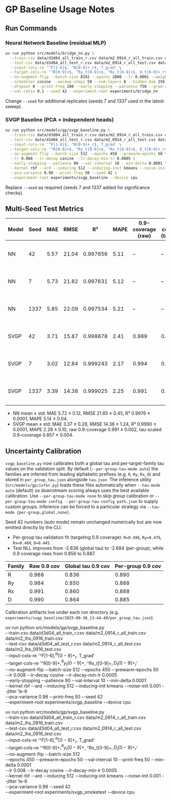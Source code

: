 # GP Baseline Usage Notes

## Run Commands

### Neural Network Baseline (residual MLP)
```bash
uv run python src/models/bridge_nn.py \
  --train-csv data/d3d04_all_train_r.csv data/m2_0914_r_all_train.csv data/m2_lhs_0916_train.csv \
  --test-csv data/d3d04_all_test_r.csv data/m2_0914_r_all_test.csv data/m2_lhs_0916_test.csv \
  --input-cols-re '^F[1-6]$, ^N[0-9]+_r$, T_grad' \
  --target-cols-re '^R[0-9]+$, ^Ry_t[0-9]+$, ^Rx_t[0-9]+$, D_t[0-9]+_r$' \
  --no-augment-flip --batch-size 8192 --epochs 2000 --lr 0.0001 --weight-decay 0.0001 \
  --scheduler cosine --warmup-steps 50 --num-layers 6 --hidden-dim 256 --model-type res_mlp \
  --dropout 0 --print-freq 100 --early-stopping --patience 750 --grad-clip 1.0 \
  --val-ratio 0.1 --seed 42 --experiment-root experiments/bridge_nn
```
Change `--seed` for additional replicates (seeds 7 and 1337 used in the latest sweep).

### SVGP Baseline (PCA + independent heads)
```bash
uv run python src/models/gp/svgp_baseline.py \
  --train-csv data/d3d04_all_train_r.csv data/m2_0914_r_all_train.csv data/m2_lhs_0916_train.csv \
  --test-csv data/d3d04_all_test_r.csv data/m2_0914_r_all_test.csv data/m2_lhs_0916_test.csv \
  --input-cols-re '^F[1-6]$, ^N[0-9]+_r$, T_grad' \
  --target-cols-re '^R[0-9]+$, ^Ry_t[0-9]+$, ^Rx_t[0-9]+$, D_t[0-9]+_r$' \
  --no-augment-flip --batch-size 512 --epochs 450 --prewarm-epochs 50 \
  --lr 0.008 --lr-decay cosine --lr-decay-min-lr 0.0005 \
  --early-stopping --patience 90 --val-interval 10 --min-delta 0.0001 \
  --kernel rbf --ard --inducing 512 --inducing-init kmeans --noise-init 0.001 --jitter 1e-6 \
  --pca-variance 0.98 --print-freq 50 --seed 42 \
  --experiment-root experiments/svgp_baseline --device cpu
```
Replace `--seed` as required (seeds 7 and 1337 added for significance checks).

## Multi-Seed Test Metrics

| Model | Seed | MAE | RMSE | R² | MAPE | 0.9-coverage (raw) | 0.9-coverage (tau/final) | Tau | Run dir |
| --- | --- | --- | --- | --- | --- | --- | --- | --- | --- |
| NN | 42 | 5.57 | 21.04 | 0.997656 | 5.11 | – | – | – | 2025-09-30_10-59-59 |
| NN | 7 | 5.73 | 21.82 | 0.997631 | 5.12 | – | – | – | 2025-09-30_14-36-29 |
| NN | 1337 | 5.85 | 22.09 | 0.997534 | 5.21 | – | – | – | 2025-09-30_14-39-13 |
| SVGP | 42 | 3.71 | 15.87 | 0.998878 | 2.41 | 0.989 | 0.856 | 0.408 | 2025-09-30_13-44-49 |
| SVGP | 7 | 3.02 | 12.84 | 0.999243 | 2.17 | 0.994 | 0.863 | 0.381 | 2025-09-30_14-42-02 |
| SVGP | 1337 | 3.39 | 14.38 | 0.999025 | 2.25 | 0.991 | 0.853 | 0.392 | 2025-09-30_14-57-03 |

- NN mean ± std: MAE 5.72 ± 0.12, RMSE 21.65 ± 0.45, R² 0.9976 ± 0.0001, MAPE 5.14 ± 0.04.
- SVGP mean ± std: MAE 3.37 ± 0.28, RMSE 14.36 ± 1.24, R² 0.9990 ± 0.0001, MAPE 2.28 ± 0.10, raw 0.9-coverage 0.991 ± 0.002, tau-scaled 0.9-coverage 0.857 ± 0.004.

## Uncertainty Calibration

`svgp_baseline.py` now calibrates both a global tau and per-target-family tau values on the validation split. By default (`--per-group-tau-mode auto`) the families are inferred from leading alphabetic prefixes (e.g. `R`, `Ry`, `Rx`, `D`) and stored in `per_group_tau.json` alongside `tau.json`. The inference utility (`src/models/gp/infer.py`) loads these files automatically when `--tau-mode auto` (default) so downstream scoring always uses the best available calibration. Use `--per-group-tau-mode none` to skip group calibration or `--per-group-tau-mode config --per-group-tau-config path.json` to supply custom groups. Inference can be forced to a particular strategy via `--tau-mode {per-group,global,none}`.

Seed 42 numbers (auto mode) remain unchanged numerically but are now emitted directly by the CLI:

- Per-group tau validation fit (targeting 0.9 coverage): `R=0.496`, `Ry=0.476`, `Rx=0.460`, `D=0.445`.
- Test NLL improves from -2.636 (global tau) to -2.684 (per-group), while 0.9 coverage rises from 0.856 to 0.887.

| Family | Raw 0.9 cov | Global tau 0.9 cov | Per-group 0.9 cov |
| --- | --- | --- | --- |
| R | 0.988 | 0.836 | 0.890 |
| Ry | 0.984 | 0.850 | 0.888 |
| Rx | 0.991 | 0.860 | 0.888 |
| D | 0.990 | 0.864 | 0.885 |

Calibration artifacts live under each run directory (e.g. `experiments/svgp_baseline/2025-09-30_13-44-49/per_group_tau.json`).

uv run python src/models/gp/svgp_baseline.py \
  --train-csv data/d3d04_all_train_r.csv data/m2_0914_r_all_train.csv data/m2_lhs_0916_train.csv \
  --test-csv data/d3d04_all_test_r.csv data/m2_0914_r_all_test.csv data/m2_lhs_0916_test.csv \
  --input-cols-re '^F[1-6]$, ^N[0-9]+_r$, T_grad' \
  --target-cols-re '^R[0-9]+$, ^Ry_t[0-9]+$, ^Rx_t[0-9]+$, D_t[0-9]+_r$' \
  --no-augment-flip --batch-size 512 --epochs 450 --prewarm-epochs 50 \
  --lr 0.008 --lr-decay cosine --lr-decay-min-lr 0.0005 \
  --early-stopping --patience 90 --val-interval 10 --min-delta 0.0001 \
  --kernel rbf --ard --inducing 512 --inducing-init kmeans --noise-init 0.001 --jitter 1e-6 \
  --pca-variance 0.98 --print-freq 50 --seed 42 \
  --experiment-root experiments/svgp_baseline --device cpu

uv run python src/models/gp/svgp_baseline.py \
  --train-csv data/d3d04_all_train_r.csv data/m2_0914_r_all_train.csv data/m2_lhs_0916_train.csv \
  --test-csv  data/d3d04_all_test_r.csv  data/m2_0914_r_all_test.csv  data/m2_lhs_0916_test.csv \
  --input-cols-re  '^F[1-6]$, ^N[0-9]+_r$, T_grad' \
  --target-cols-re '^R[0-9]+$, ^Ry_t[0-9]+$, ^Rx_t[0-9]+$, D_t[0-9]+_r$' \
  --no-augment-flip --batch-size 512 \
  --epochs 450 --prewarm-epochs 50 --val-interval 10 --print-freq 50 --min-delta 0.0001 \
  --lr 0.008 --lr-decay cosine --lr-decay-min-lr 0.0005 \
  --kernel rbf --ard --inducing 512 --inducing-init kmeans --noise-init 0.001 --jitter 1e-6 \
  --pca-variance 0.98 --seed 42 \
  --experiment-root experiments/svgp_smoketest --device cpu